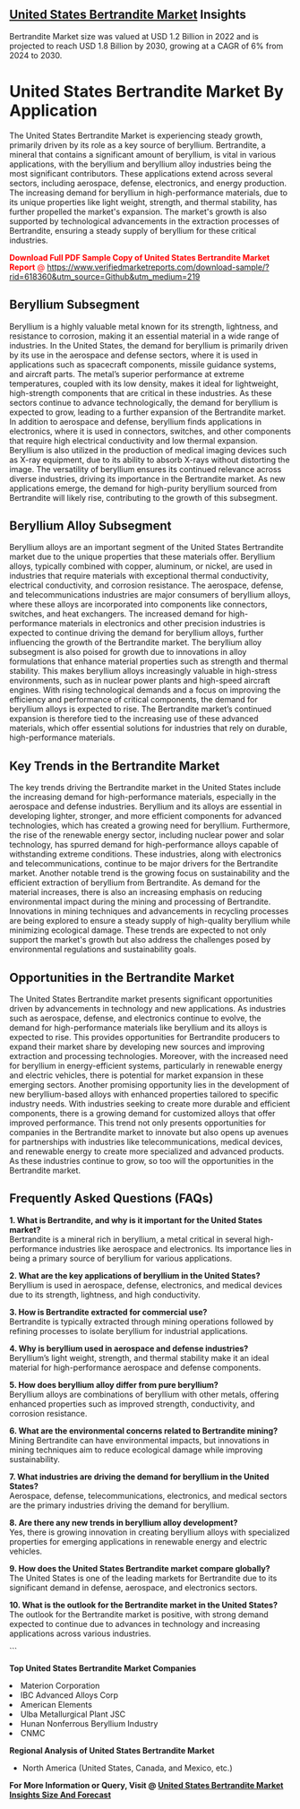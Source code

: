 <h2><a href="https://www.verifiedmarketreports.com/download-sample/?rid=618360&amp;utm_source=Github&amp;utm_medium=219" target="_blank">United States Bertrandite Market</a> Insights</h2><p>Bertrandite Market size was valued at USD 1.2 Billion in 2022 and is projected to reach USD 1.8 Billion by 2030, growing at a CAGR of 6% from 2024 to 2030.</p><p> <h1>United States Bertrandite Market By Application</h1> <p>The United States Bertrandite Market is experiencing steady growth, primarily driven by its role as a key source of beryllium. Bertrandite, a mineral that contains a significant amount of beryllium, is vital in various applications, with the beryllium and beryllium alloy industries being the most significant contributors. These applications extend across several sectors, including aerospace, defense, electronics, and energy production. The increasing demand for beryllium in high-performance materials, due to its unique properties like light weight, strength, and thermal stability, has further propelled the market's expansion. The market's growth is also supported by technological advancements in the extraction processes of Bertrandite, ensuring a steady supply of beryllium for these critical industries. <p><span class=""><span style="color: #ff0000;"><strong>Download Full PDF Sample Copy of United States Bertrandite Market Report</strong> @ </span><a href="https://www.verifiedmarketreports.com/download-sample/?rid=618360&amp;utm_source=Github&amp;utm_medium=219" target="_blank">https://www.verifiedmarketreports.com/download-sample/?rid=618360&amp;utm_source=Github&amp;utm_medium=219</a></span></p> </p> <h2>Beryllium Subsegment</h2> <p>Beryllium is a highly valuable metal known for its strength, lightness, and resistance to corrosion, making it an essential material in a wide range of industries. In the United States, the demand for beryllium is primarily driven by its use in the aerospace and defense sectors, where it is used in applications such as spacecraft components, missile guidance systems, and aircraft parts. The metal’s superior performance at extreme temperatures, coupled with its low density, makes it ideal for lightweight, high-strength components that are critical in these industries. As these sectors continue to advance technologically, the demand for beryllium is expected to grow, leading to a further expansion of the Bertrandite market. In addition to aerospace and defense, beryllium finds applications in electronics, where it is used in connectors, switches, and other components that require high electrical conductivity and low thermal expansion. Beryllium is also utilized in the production of medical imaging devices such as X-ray equipment, due to its ability to absorb X-rays without distorting the image. The versatility of beryllium ensures its continued relevance across diverse industries, driving its importance in the Bertrandite market. As new applications emerge, the demand for high-purity beryllium sourced from Bertrandite will likely rise, contributing to the growth of this subsegment. </p> <h2>Beryllium Alloy Subsegment</h2> <p>Beryllium alloys are an important segment of the United States Bertrandite market due to the unique properties that these materials offer. Beryllium alloys, typically combined with copper, aluminum, or nickel, are used in industries that require materials with exceptional thermal conductivity, electrical conductivity, and corrosion resistance. The aerospace, defense, and telecommunications industries are major consumers of beryllium alloys, where these alloys are incorporated into components like connectors, switches, and heat exchangers. The increased demand for high-performance materials in electronics and other precision industries is expected to continue driving the demand for beryllium alloys, further influencing the growth of the Bertrandite market. The beryllium alloy subsegment is also poised for growth due to innovations in alloy formulations that enhance material properties such as strength and thermal stability. This makes beryllium alloys increasingly valuable in high-stress environments, such as in nuclear power plants and high-speed aircraft engines. With rising technological demands and a focus on improving the efficiency and performance of critical components, the demand for beryllium alloys is expected to rise. The Bertrandite market’s continued expansion is therefore tied to the increasing use of these advanced materials, which offer essential solutions for industries that rely on durable, high-performance materials. </p> <h2>Key Trends in the Bertrandite Market</h2> <p>The key trends driving the Bertrandite market in the United States include the increasing demand for high-performance materials, especially in the aerospace and defense industries. Beryllium and its alloys are essential in developing lighter, stronger, and more efficient components for advanced technologies, which has created a growing need for beryllium. Furthermore, the rise of the renewable energy sector, including nuclear power and solar technology, has spurred demand for high-performance alloys capable of withstanding extreme conditions. These industries, along with electronics and telecommunications, continue to be major drivers for the Bertrandite market. Another notable trend is the growing focus on sustainability and the efficient extraction of beryllium from Bertrandite. As demand for the material increases, there is also an increasing emphasis on reducing environmental impact during the mining and processing of Bertrandite. Innovations in mining techniques and advancements in recycling processes are being explored to ensure a steady supply of high-quality beryllium while minimizing ecological damage. These trends are expected to not only support the market's growth but also address the challenges posed by environmental regulations and sustainability goals. </p> <h2>Opportunities in the Bertrandite Market</h2> <p>The United States Bertrandite market presents significant opportunities driven by advancements in technology and new applications. As industries such as aerospace, defense, and electronics continue to evolve, the demand for high-performance materials like beryllium and its alloys is expected to rise. This provides opportunities for Bertrandite producers to expand their market share by developing new sources and improving extraction and processing technologies. Moreover, with the increased need for beryllium in energy-efficient systems, particularly in renewable energy and electric vehicles, there is potential for market expansion in these emerging sectors. Another promising opportunity lies in the development of new beryllium-based alloys with enhanced properties tailored to specific industry needs. With industries seeking to create more durable and efficient components, there is a growing demand for customized alloys that offer improved performance. This trend not only presents opportunities for companies in the Bertrandite market to innovate but also opens up avenues for partnerships with industries like telecommunications, medical devices, and renewable energy to create more specialized and advanced products. As these industries continue to grow, so too will the opportunities in the Bertrandite market. </p> <h2>Frequently Asked Questions (FAQs)</h2> <p><strong>1. What is Bertrandite, and why is it important for the United States market?</strong><br> Bertrandite is a mineral rich in beryllium, a metal critical in several high-performance industries like aerospace and electronics. Its importance lies in being a primary source of beryllium for various applications. </p> <p><strong>2. What are the key applications of beryllium in the United States?</strong><br> Beryllium is used in aerospace, defense, electronics, and medical devices due to its strength, lightness, and high conductivity. </p> <p><strong>3. How is Bertrandite extracted for commercial use?</strong><br> Bertrandite is typically extracted through mining operations followed by refining processes to isolate beryllium for industrial applications. </p> <p><strong>4. Why is beryllium used in aerospace and defense industries?</strong><br> Beryllium’s light weight, strength, and thermal stability make it an ideal material for high-performance aerospace and defense components. </p> <p><strong>5. How does beryllium alloy differ from pure beryllium?</strong><br> Beryllium alloys are combinations of beryllium with other metals, offering enhanced properties such as improved strength, conductivity, and corrosion resistance. </p> <p><strong>6. What are the environmental concerns related to Bertrandite mining?</strong><br> Mining Bertrandite can have environmental impacts, but innovations in mining techniques aim to reduce ecological damage while improving sustainability. </p> <p><strong>7. What industries are driving the demand for beryllium in the United States?</strong><br> Aerospace, defense, telecommunications, electronics, and medical sectors are the primary industries driving the demand for beryllium. </p> <p><strong>8. Are there any new trends in beryllium alloy development?</strong><br> Yes, there is growing innovation in creating beryllium alloys with specialized properties for emerging applications in renewable energy and electric vehicles. </p> <p><strong>9. How does the United States Bertrandite market compare globally?</strong><br> The United States is one of the leading markets for Bertrandite due to its significant demand in defense, aerospace, and electronics sectors. </p> <p><strong>10. What is the outlook for the Bertrandite market in the United States?</strong><br> The outlook for the Bertrandite market is positive, with strong demand expected to continue due to advances in technology and increasing applications across various industries. </p> ```</p><p><strong>Top United States Bertrandite Market Companies</strong></p><div data-test-id=""><p><li>Materion Corporation</li><li> IBC Advanced Alloys Corp</li><li> American Elements</li><li> Ulba Metallurgical Plant JSC</li><li> Hunan Nonferrous Beryllium Industry</li><li> CNMC</li></p><div><strong>Regional Analysis of&nbsp;United States Bertrandite Market</strong></div><ul><li dir="ltr"><p dir="ltr">North America&nbsp;(United States, Canada, and Mexico, etc.)</p></li></ul><p><strong>For More Information or Query, Visit @&nbsp;</strong><strong><a href="https://www.verifiedmarketreports.com/product/bertrandite-market/?utm_source=Github&amp;utm_medium=219" target="_blank">United States Bertrandite Market Insights Size And Forecast</a></strong></p></div>
